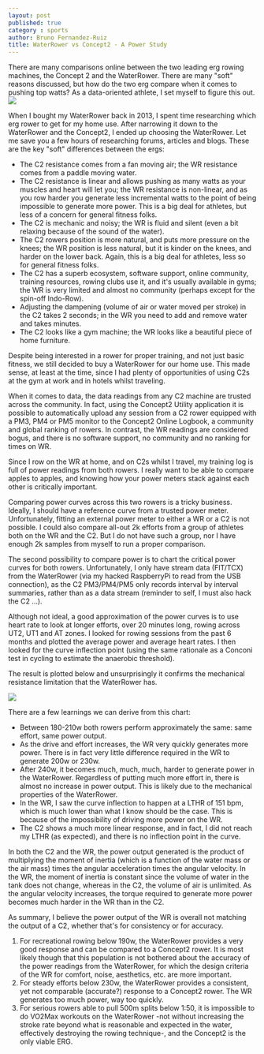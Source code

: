 ```yaml
---
layout: post
published: true
category : sports
author: Bruno Fernandez-Ruiz
title: WaterRower vs Concept2 - A Power Study
---
```

There are many comparisons online between the two leading erg rowing machines, the Concept 2 and the WaterRower. There are many "soft" reasons discussed, but how do the two erg compare when it comes to pushing top watts? As a data-oriented athlete, I set myself to figure this out.
<img src="{{ site.base_url }}/assets/2017/04/rowers.png"/>

When I bought my WaterRower back in 2013, I spent time researching which erg rower to get for my home use. After narrowing it down to the WaterRower and the Concept2, I ended up choosing the WaterRower. Let me save you a few hours of researching forums, articles and blogs. These are the key "soft" differences between the ergs:

* The C2 resistance comes from a fan moving air; the WR resistance comes from a paddle moving water.
* The C2 resistance is linear and allows pushing as many watts as your muscles and heart will let you; the WR resistance is non-linear, and as you row harder you generate less incremental watts to the point of being impossible to generate more power. This is a big deal for athletes, but less of a concern for general fitness folks.
* The C2 is mechanic and noisy; the WR is fluid and silent (even a bit relaxing because of the sound of the water).
* The C2 rowers position is more natural, and puts more pressure on the knees; the WR position is less natural, but it is kinder on the knees, and harder on the lower back. Again, this is a big deal for athletes, less so for general fitness folks.
* The C2 has a superb ecosystem, software support, online community, training resources, rowing clubs use it, and it's usually available in gyms; the WR is very limited and almost no community (perhaps except for the spin-off Indo-Row).
* Adjusting the dampening (volume of air or water moved per stroke) in the C2 takes 2 seconds; in the WR you need to add and remove water and takes minutes.
* The C2 looks like a gym machine; the WR looks like a beautiful piece of home furniture.

Despite being interested in a rower for proper training, and not just basic fitness, we still decided to buy a WaterRower for our home use. This made sense, at least at the time, since I had plenty of opportunities of using C2s at the gym at work and in hotels whilst traveling.

When it comes to data, the data readings from any C2 machine are trusted across the community. In fact, using the Concept2 Utility application it is possible to automatically upload any session from a C2 rower equipped with a PM3, PM4 or PM5 monitor to the Concept2 Online Logbook, a community and global ranking of rowers. In contrast, the WR readings are considered bogus, and there is no software support, no community and no ranking for times on WR.

Since I row on the WR at home, and on C2s whilst I travel, my training log is full of power readings from both rowers. I really want to be able to compare apples to apples, and knowing how your power meters stack against each other is critically important.

Comparing power curves across this two rowers is a tricky business. Ideally, I should have a reference curve from a trusted power meter. Unfortunately, fitting an external power meter to either a WR or a C2 is not possible. I could also compare all-out 2k efforts from a group of athletes both on the WR and the C2. But I do not have such a group, nor I have enough 2k samples from myself to run a proper comparison.

The second possibility to compare power is to chart the critical power curves for both rowers. Unfortunately, I only have stream data (FIT/TCX) from the WaterRower (via my hacked RaspberryPi to read from the USB connection), as the C2 PM3/PM4/PM5 only records interval by interval summaries, rather than as a data stream (reminder to self, I must also hack the C2 ...).

Although not ideal, a good approximation of the power curves is to use heart rate to look at longer efforts, over 20 minutes long, rowing across UT2, UT1 and AT zones. I looked for rowing sessions from the past 6 months and plotted the average power and average heart rates. I then looked for the curve inflection point (using the same rationale as a Conconi test in cycling to estimate the anaerobic threshold).

The result is plotted below and unsurprisingly it confirms the mechanical resistance limitation that the WaterRower has.

<img src="{{ site.base_url }}/assets/2017/04/C2vsWR-deflect.png"/>

There are a few learnings we can derive from this chart:

* Between 180-210w both rowers perform approximately the same: same effort, same power output.
* As the drive and effort increases, the WR very quickly generates more power. There is in fact very little difference required in the WR to generate 200w or 230w.
* After 240w, it becomes much, much, much, harder to generate power in the WaterRower. Regardless of putting much more effort in, there is almost no increase in power output. This is likely due to the mechanical properties of the WaterRower.
* In the WR, I saw the curve inflection to happen at a LTHR of 151 bpm, which is much lower than what I know should be the case. This is because of the impossibility of driving more power on the WR.
* The C2 shows a much more linear response, and in fact, I did not reach my LTHR (as expected), and there is no inflection point in the curve.

In both the C2 and the WR, the power output generated is the product of multiplying the moment of inertia (which is a function of the water mass or the air mass) times the angular acceleration times the angular velocity. In the WR, the moment of inertia is constant since the volume of water in the tank does not change, whereas in the C2, the volume of air is unlimited. As the angular velocity increases, the torque required to generate more power becomes much harder in the WR than in the C2.

As summary, I believe the power output of the WR is overall not matching the output of a C2, whether that's for consistency or for accuracy.

1. For recreational rowing below 190w, the WaterRower provides a very good response and can be compared to a Concept2 rower. It is most likely though that this population is not bothered about the accuracy of the power readings from the WaterRower, for which the design criteria of the WR for comfort, noise, aesthetics, etc. are more important.
1. For steady efforts below 230w, the WaterRower provides a consistent, yet not comparable (accurate?) response to a Concept2 rower. The WR generates too much power, way too quickly.
1. For serious rowers able to pull 500m splits below 1:50, it is impossible to do VO2Max workouts on the WaterRower -not without increasing the stroke rate beyond what is reasonable and expected in the water, effectively destroying the rowing technique-, and the Concept2 is the only viable ERG.
